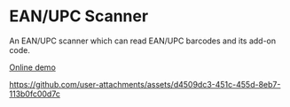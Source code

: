 # EAN/UPC Scanner

An EAN/UPC scanner which can read EAN/UPC barcodes and its add-on code.

[Online demo](https://tony-xlh.github.io/Vanilla-JS-Barcode-Reader-Demos/ean/)

https://github.com/user-attachments/assets/d4509dc3-451c-455d-8eb7-113b0fc00d7c

